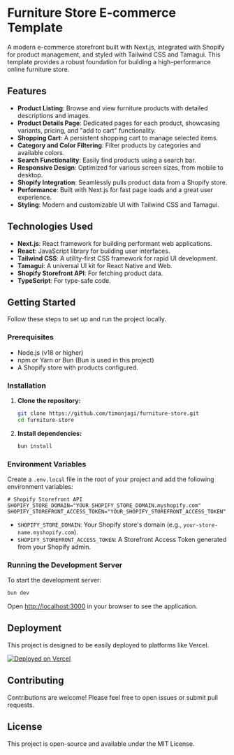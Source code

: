 # Furniture Store E-commerce Template

A modern e-commerce storefront built with Next.js, integrated with Shopify for product management, and styled with Tailwind CSS and Tamagui. This template provides a robust foundation for building a high-performance online furniture store.

## Features

*   **Product Listing**: Browse and view furniture products with detailed descriptions and images.
*   **Product Details Page**: Dedicated pages for each product, showcasing variants, pricing, and "add to cart" functionality.
*   **Shopping Cart**: A persistent shopping cart to manage selected items.
*   **Category and Color Filtering**: Filter products by categories and available colors.
*   **Search Functionality**: Easily find products using a search bar.
*   **Responsive Design**: Optimized for various screen sizes, from mobile to desktop.
*   **Shopify Integration**: Seamlessly pulls product data from a Shopify store.
*   **Performance**: Built with Next.js for fast page loads and a great user experience.
*   **Styling**: Modern and customizable UI with Tailwind CSS and Tamagui.

## Technologies Used

*   **Next.js**: React framework for building performant web applications.
*   **React**: JavaScript library for building user interfaces.
*   **Tailwind CSS**: A utility-first CSS framework for rapid UI development.
*   **Tamagui**: A universal UI kit for React Native and Web.
*   **Shopify Storefront API**: For fetching product data.
*   **TypeScript**: For type-safe code.

## Getting Started

Follow these steps to set up and run the project locally.

### Prerequisites

*   Node.js (v18 or higher)
*   npm or Yarn or Bun (Bun is used in this project)
*   A Shopify store with products configured.

### Installation

1.  **Clone the repository:**

    ```bash
    git clone https://github.com/timonjagi/furniture-store.git
    cd furniture-store
    ```

2.  **Install dependencies:**

    ```bash
    bun install
    ```

### Environment Variables

Create a `.env.local` file in the root of your project and add the following environment variables:

```env
# Shopify Storefront API
SHOPIFY_STORE_DOMAIN="YOUR_SHOPIFY_STORE_DOMAIN.myshopify.com"
SHOPIFY_STOREFRONT_ACCESS_TOKEN="YOUR_SHOPIFY_STOREFRONT_ACCESS_TOKEN"
```

*   `SHOPIFY_STORE_DOMAIN`: Your Shopify store's domain (e.g., `your-store-name.myshopify.com`).
*   `SHOPIFY_STOREFRONT_ACCESS_TOKEN`: A Storefront Access Token generated from your Shopify admin.

### Running the Development Server

To start the development server:

```bash
bun dev
```

Open [http://localhost:3000](http://localhost:3000) in your browser to see the application.

## Deployment

This project is designed to be easily deployed to platforms like Vercel.

[![Deployed on Vercel](https://img.shields.io/badge/Deployed%20on-Vercel-black?style=for-the-badge&logo=vercel)](https://vercel.com/toruslabs/v0-shopify-ecommerce-template)

## Contributing

Contributions are welcome! Please feel free to open issues or submit pull requests.

## License

This project is open-source and available under the MIT License.
